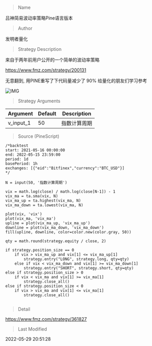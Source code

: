 
> Name

吕神简易波动率策略Pine语言版本

> Author

发明者量化

> Strategy Description

来自于两年前用户公开的一个简单的波动率策略

https://www.fmz.com/strategy/200131

无意翻到, 用PINE重写了下代码量减少了 90% 给量化的朋友们学习参考

 ![IMG](https://www.fmz.com/upload/asset/143fce25524c3447937.png) 

> Strategy Arguments



|Argument|Default|Description|
|----|----|----|
|v_input_1|50|指数计算周期|


> Source (PineScript)

``` pinescript
/*backtest
start: 2021-05-16 00:00:00
end: 2022-05-15 23:59:00
period: 1d
basePeriod: 1h
exchanges: [{"eid":"Bitfinex","currency":"BTC_USD"}]
*/

N = input(50, '指数计算周期')

vix = math.log(close) / math.log(close[N-1]) - 1
vix_ma = ta.sma(vix, N)
vix_ma_up = ta.highest(vix_ma, N)
vix_ma_down = ta.lowest(vix_ma, N)

plot(vix, 'vix')
plot(vix_ma, 'vix_ma')
upline = plot(vix_ma_up, 'vix_ma_up')
downline = plot(vix_ma_down, 'vix_ma_down')
fill(upline, downline, color=color.new(color.gray, 50))

qty = math.round(strategy.equity / close, 2)

if strategy.position_size == 0
    if vix > vix_ma_up and vix[1] <= vix_ma_up[1]
        strategy.entry("LONG", strategy.long, qty=qty)
    else if vix < vix_ma_down and vix[1] >= vix_ma_down[1]
        strategy.entry("SHORT", strategy.short, qty=qty)
else if strategy.position_size > 0
    if vix < vix_ma and vix[1] >= vix_ma[1]
        strategy.close_all()
else if strategy.position_size < 0
    if vix > vix_ma and vix[1] <= vix_ma[1]
        strategy.close_all() 
    

```

> Detail

https://www.fmz.com/strategy/361827

> Last Modified

2022-05-29 20:51:28
